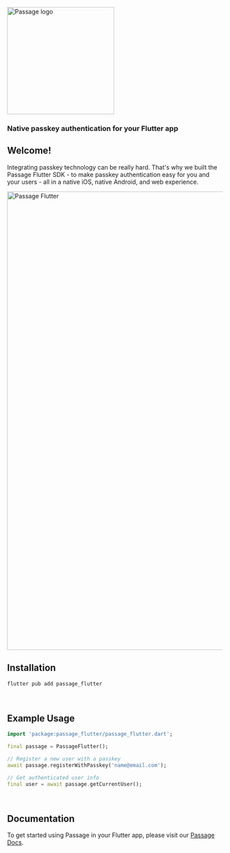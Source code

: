 <img src="https://storage.googleapis.com/passage-docs/passage-logo-gradient.svg" alt="Passage logo" style="width:250px;"/>

### Native passkey authentication for your Flutter app
## Welcome!
Integrating passkey technology can be really hard. That's why we built the Passage Flutter SDK - to make passkey authentication easy for you and your users - all in a native iOS, native Android, and web experience.

<img width="1069" alt="Passage Flutter" src="https://storage.googleapis.com/passage-docs/passage-flutter.png">

<br>

## Installation

```sh
flutter pub add passage_flutter
```
<br>

## Example Usage

```dart
import 'package:passage_flutter/passage_flutter.dart';

final passage = PassageFlutter();

// Register a new user with a passkey
await passage.registerWithPasskey('name@email.com');

// Get authenticated user info
final user = await passage.getCurrentUser();
```
<br>

## Documentation
To get started using Passage in your Flutter app, please visit our [Passage Docs](https://docs.passage.id/mobile/cross-platform/flutter).
